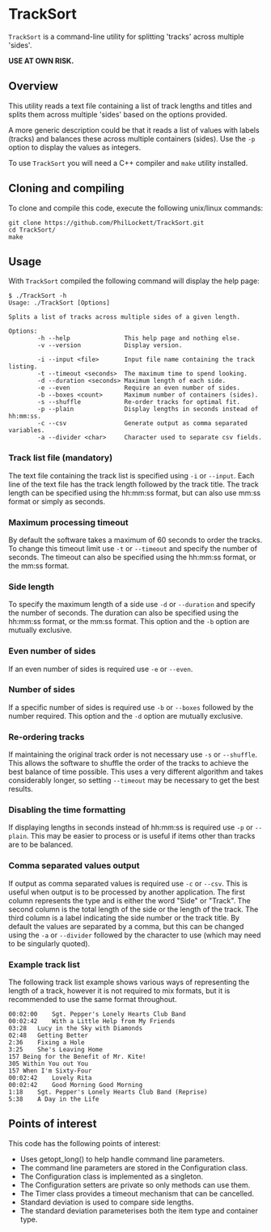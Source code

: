 # TrackSort
`TrackSort` is a command-line utility for splitting 'tracks' across multiple
'sides'.

**USE AT OWN RISK.**

## Overview
This utility reads a text file containing a list of track lengths and titles
and splits them across multiple 'sides' based on the options provided.

A more generic description could be that it reads a list of values with labels
(tracks) and balances these across multiple containers (sides). Use the `-p`
option to display the values as integers.

To use `TrackSort` you will need a C++ compiler and `make` utility installed. 

## Cloning and compiling
To clone and compile this code, execute the following unix/linux commands:

    git clone https://github.com/PhilLockett/TrackSort.git
    cd TrackSort/
    make

## Usage
With `TrackSort` compiled the following command will display the help page:

    $ ./TrackSort -h
    Usage: ./TrackSort [Options]

    Splits a list of tracks across multiple sides of a given length.

    Options:
            -h --help               This help page and nothing else.
            -v --version            Display version.

            -i --input <file>       Input file name containing the track listing.
            -t --timeout <seconds>  The maximum time to spend looking.
            -d --duration <seconds> Maximum length of each side.
            -e --even               Require an even number of sides.
            -b --boxes <count>      Maximum number of containers (sides).
            -s --shuffle            Re-order tracks for optimal fit.
            -p --plain              Display lengths in seconds instead of hh:mm:ss.
            -c --csv                Generate output as comma separated variables.
            -a --divider <char>     Character used to separate csv fields.

### Track list file (mandatory)
The text file containing the track list is specified using `-i` or `--input`.
Each line of the text file has the track length followed by the track title.
The track length can be specified using the hh:mm:ss format, but can also use
mm:ss format or simply as seconds.

### Maximum processing timeout
By default the software takes a maximum of 60 seconds to order the tracks. To
change this timeout limit use `-t` or `--timeout` and specify the number of
seconds. The timeout can also be specified using the hh:mm:ss format, or the
mm:ss format.

### Side length
To specify the maximum length of a side use `-d` or `--duration` and specify
the number of seconds. The duration can also be specified using the hh:mm:ss
format, or the mm:ss format. This option and the `-b` option are mutually
exclusive.

### Even number of sides
If an even number of sides is required use `-e` or `--even`.

### Number of sides
If a specific number of sides is required use `-b` or `--boxes` followed by the
number required. This option and the `-d` option are mutually exclusive.

### Re-ordering tracks
If maintaining the original track order is not necessary use `-s` or
`--shuffle`. This allows the software to shuffle the order of the tracks to
achieve the best balance of time possible. This uses a very different
algorithm and takes considerably longer, so setting `--timeout` may be
necessary to get the best results.

### Disabling the time formatting
If displaying lengths in seconds instead of hh:mm:ss is required use `-p` or
`--plain`. This may be easier to process or is useful if items other than
tracks are to be balanced.

### Comma separated values output
If output as comma separated values is required use `-c` or `--csv`. This is 
useful when output is to be processed by another application. The first column
represents the type and is either the word "Side" or "Track". The second column
is the total length of the side or the length of the track. The third column is
a label indicating the side number or the track title. By default the values
are separated by a comma, but this can be changed using the `-a` or `--divider`
followed by the character to use (which may need to be singularly quoted).

### Example track list
The following track list example shows various ways of representing the length
of a track, however it is not required to mix formats, but it is recommended to
use the same format throughout.

    00:02:00	Sgt. Pepper's Lonely Hearts Club Band
    00:02:42	With a Little Help from My Friends
    03:28	Lucy in the Sky with Diamonds
    02:48	Getting Better
    2:36	Fixing a Hole
    3:25	She's Leaving Home
    157	Being for the Benefit of Mr. Kite!
    305	Within You out You
    157	When I'm Sixty-Four
    00:02:42	Lovely Rita
    00:02:42	Good Morning Good Morning
    1:18	Sgt. Pepper's Lonely Hearts Club Band (Reprise)
    5:38	A Day in the Life

## Points of interest
This code has the following points of interest:

  * Uses getopt_long() to help handle command line parameters.
  * The command line parameters are stored in the Configuration class.
  * The Configuration class is implemented as a singleton.
  * The Configuration setters are private so only methods can use them.
  * The Timer class provides a timeout mechanism that can be cancelled.
  * Standard deviation is used to compare side lengths.
  * The standard deviation parameterises both the item type and container type.
